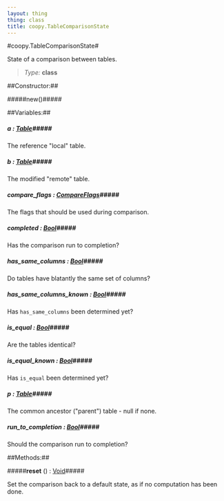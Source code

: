```yaml
---
layout: thing
thing: class
title: coopy.TableComparisonState
---
```

#coopy.TableComparisonState#


State of a comparison between tables.




> *Type:* **class**



##Constructor:##

#####new()#####



##Variables:##

##### **a**  : <a href="../coopy/Table.html" class="type">Table</a>#####


The reference "local" table.




##### **b**  : <a href="../coopy/Table.html" class="type">Table</a>#####


The modified "remote" table.




##### **compare_flags**  : <a href="../coopy/CompareFlags.html" class="type">CompareFlags</a>#####


The flags that should be used during comparison.




##### **completed**  : <a href="../Bool.html" class="type">Bool</a>#####


Has the comparison run to completion?




##### **has_same_columns**  : <a href="../Bool.html" class="type">Bool</a>#####


Do tables have blatantly the same set of columns?




##### **has_same_columns_known**  : <a href="../Bool.html" class="type">Bool</a>#####


Has `has_same_columns` been determined yet?




##### **is_equal**  : <a href="../Bool.html" class="type">Bool</a>#####


Are the tables identical?




##### **is_equal_known**  : <a href="../Bool.html" class="type">Bool</a>#####


Has `is_equal` been determined yet?




##### **p**  : <a href="../coopy/Table.html" class="type">Table</a>#####


The common ancestor ("parent") table - null if none.




##### **run_to_completion**  : <a href="../Bool.html" class="type">Bool</a>#####


Should the comparison run to completion?




##Methods:##


#####**reset** () : <a href="../Void.html" class="type">Void</a>#####


Set the comparison back to a default state, as if no computation
has been done.












